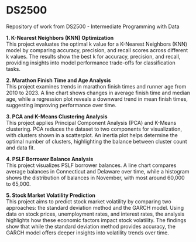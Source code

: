 # DS2500
Repository of work from DS2500 - Intermediate Programming with Data

**1. K-Nearest Neighbors (KNN) Optimization**  
This project evaluates the optimal k value for a K-Nearest Neighbors (KNN) model by comparing accuracy, precision, and recall scores across different k values. The results show the best k for accuracy, precision, and recall, providing insights into model performance trade-offs for classification tasks.

**2. Marathon Finish Time and Age Analysis**  
This project examines trends in marathon finish times and runner age from 2010 to 2023. A line chart shows changes in average finish time and median age, while a regression plot reveals a downward trend in mean finish times, suggesting improving performance over time.

**3. PCA and K-Means Clustering Analysis**  
This project applies Principal Component Analysis (PCA) and K-Means clustering. PCA reduces the dataset to two components for visualization, with clusters shown in a scatterplot. An inertia plot helps determine the optimal number of clusters, highlighting the balance between cluster count and data fit.

**4. PSLF Borrower Balance Analysis**  
This project visualizes PSLF borrower balances. A line chart compares average balances in Connecticut and Delaware over time, while a histogram shows the distribution of balances in November, with most around 60,000 to 65,000.

**5. Stock Market Volatility Prediction**  
This project aims to predict stock market volatility by comparing two approaches: the standard deviation method and the GARCH model. Using data on stock prices, unemployment rates, and interest rates, the analysis highlights how these economic factors impact stock volatility. The findings show that while the standard deviation method provides accuracy, the GARCH model offers deeper insights into volatility trends over time.

